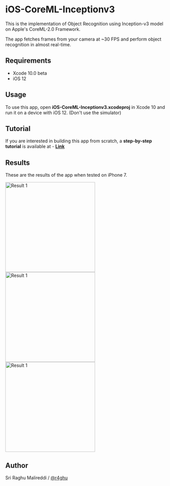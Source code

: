 # iOS-CoreML-Inceptionv3

This is the implementation of Object Recognition using Inception-v3 model on Apple's CoreML-2.0 Framework.

The app fetches frames from your camera at ~30 FPS and perform object recognition in almost real-time.

## Requirements

- Xcode 10.0 beta 
- iOS 12

## Usage

To use this app, open **iOS-CoreML-Inceptionv3.xcodeproj** in Xcode 10 and run it on a device with iOS 12. (Don't use the simulator)

## Tutorial

If you are interested in building this app from scratch, a **step-by-step tutorial** is available at - [**Link**](https://sriraghu.com/2017/06/15/computer-vision-in-ios-object-recognition/)

## Results

These are the results of the app when tested on iPhone 7. 

<img src="https://github.com/r4ghu/iOS-CoreML-Inceptionv3/blob/master/Screenshots/IMG_0013.jpg" alt="Result 1" width="280"> <img src="https://github.com/r4ghu/iOS-CoreML-Inceptionv3/blob/master/Screenshots/IMG_0014.jpg" alt="Result 1" width="280"> <img src="https://github.com/r4ghu/iOS-CoreML-Inceptionv3/blob/master/Screenshots/IMG_0015.jpg" alt="Result 1" width="280">

## Author

Sri Raghu Malireddi / [@r4ghu](https://sriraghu.com)

